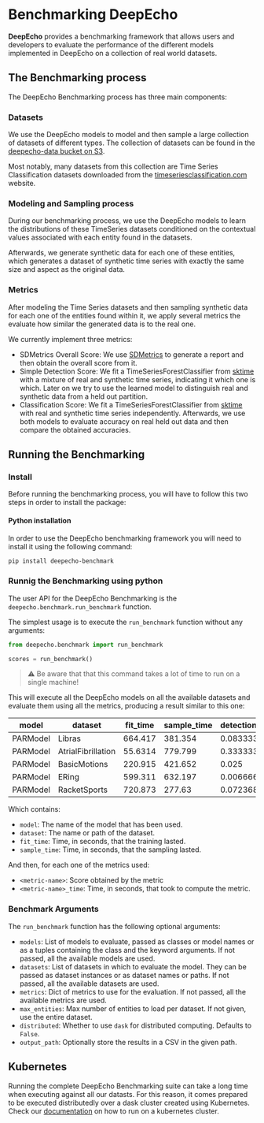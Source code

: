 # Benchmarking DeepEcho

**DeepEcho** provides a benchmarking framework that allows users and developers to evaluate the
performance of the different models implemented in DeepEcho on a collection of real world
datasets.

## The Benchmarking process

The DeepEcho Benchmarking process has three main components:

### Datasets

We use the DeepEcho models to model and then sample a large collection of datasets of different
types. The collection of datasets can be found in the [deepecho-data bucket on S3](
http://deepecho-data.s3.amazonaws.com/index.html).

Most notably, many datasets from this collection are Time Series Classification datasets
downloaded from the [timeseriesclassification.com](http://www.timeseriesclassification.com/)
website.

### Modeling and Sampling process

During our benchmarking process, we use the DeepEcho models to learn the distributions of
these TimeSeries datasets conditioned on the contextual values associated with each entity
found in the datasets.

Afterwards, we generate synthetic data for each one of these entities, which generates a
dataset of synthetic time series with exactly the same size and aspect as the original data.

### Metrics

After modeling the Time Series datasets and then sampling synthetic data for each one of the
entities found within it, we apply several metrics the evaluate how similar the generated data
is to the real one.

We currently implement three metrics:

* SDMetrics Overall Score: We use [SDMetrics](/sdv-dev/SDMetrics) to generate a report and then
  obtain the overall score from it.
* Simple Detection Score: We fit a TimeSeriesForestClassifier from [sktime](https://sktime.org/)
  with a mixture of real and synthetic time series, indicating it which one is which. Later on
  we try to use the learned model to distinguish real and synthetic data from a held out partition.
* Classification Score: We fit a TimeSeriesForestClassifier from [sktime](https://sktime.org/)
  with real and synthetic time series independently. Afterwards, we use both models to evaluate
  accuracy on real held out data and then compare the obtained accuracies.

## Running the Benchmarking

### Install

Before running the benchmarking process, you will have to follow this two steps in order to
install the package:

#### Python installation

In order to use the DeepEcho benchmarking framework you will need to install it using the
following command:

```bash
pip install deepecho-benchmark
```

### Runnig the Benchmarking using python

The user API for the DeepEcho Benchmarking is the `deepecho.benchmark.run_benchmark` function.

The simplest usage is to execute the `run_benchmark` function without any arguments:

```python
from deepecho.benchmark import run_benchmark

scores = run_benchmark()
```

> :warning: Be aware that that this command takes a lot of time to run on a single machine!

This will execute all the DeepEcho models on all the available datasets and evaluate them
using all the metrics, producing a result similar to this one:

| model    | dataset            | fit_time | sample_time | detection_score | detection_score_time | sdmetrics_score | sdmetrics_score_time |
|----------|--------------------|----------|-------------|-----------------|----------------------|-----------------|----------------------|
| PARModel | Libras             | 664.417  |     381.354 |      0.0833333  |              33.5703 |       -0.457184 |             0.346504 |
| PARModel | AtrialFibrillation |  55.6314 |     779.799 |      0.333333   |              10.0637 |        0.236945 |             0.324723 |
| PARModel | BasicMotions       | 220.915  |     421.652 |      0.025      |              18.616  |       -2.39799  |             0.472108 |
| PARModel | ERing              | 599.311  |     632.197 |      0.00666667 |              33.5064 |       -4.08784  |             0.314248 |
| PARModel | RacketSports       | 720.873  |     277.63  |      0.0723684  |              32.3334 |       -1.91078  |             0.342887 |

Which contains:

* `model`: The name of the model that has been used.
* `dataset`: The name or path of the dataset.
* `fit_time`: Time, in seconds, that the training lasted.
* `sample_time`: Time, in seconds, that the sampling lasted.

And then, for each one of the metrics used:

* `<metric-name>`: Score obtained by the metric
* `<metric-name>_time`: Time, in seconds, that took to compute the metric.

### Benchmark Arguments

The `run_benchmark` function has the following optional arguments:

- `models`: List of models to evaluate, passed as classes or model
  names or as a tuples containing the class and the keyword
  arguments. If not passed, all the available models are used.
- `datasets`: List of datasets in which to evaluate the model. They can be
  passed as dataset instances or as dataset names or paths. If not passed,
  all the available datasets are used.
- `metrics`: Dict of metrics to use for the evaluation. If not passed, all the
  available metrics are used.
- `max_entities`: Max number of entities to load per dataset. If not given, use the
  entire dataset.
- `distributed`: Whether to use `dask` for distributed computing. Defaults to `False`.
- `output_path`: Optionally store the results in a CSV in the given path.


## Kubernetes

Running the complete DeepEcho Benchmarking suite can take a long time when executing against all
our datasts. For this reason, it comes prepared to be executed distributedly over a dask cluster
created using Kubernetes. Check our [documentation](KUBERNETES.md)
on how to run on a kubernetes cluster.
